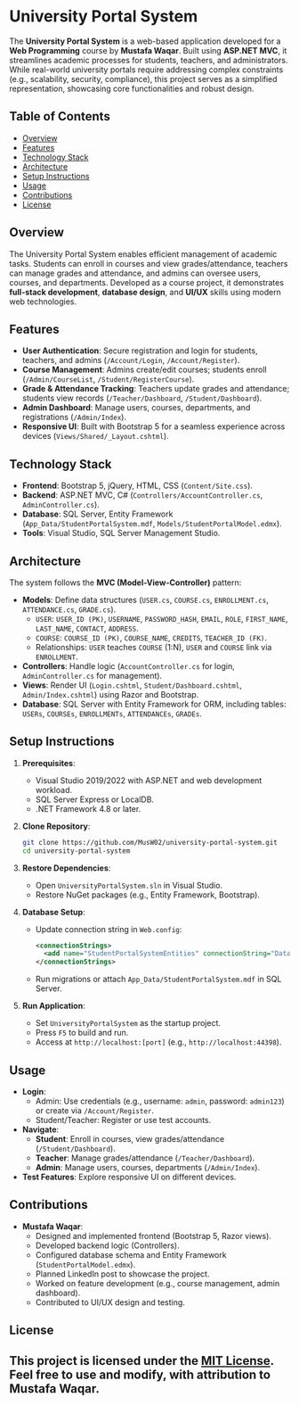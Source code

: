 # University Portal System

The **University Portal System** is a web-based application developed for a **Web Programming** course by **Mustafa Waqar**. 
Built using **ASP.NET MVC**, it streamlines academic processes for students, teachers, and administrators. 
While real-world university portals require addressing complex constraints (e.g., scalability, security, compliance), this project serves as a simplified representation, showcasing core functionalities and robust design.

## Table of Contents
- [Overview](#overview)
- [Features](#features)
- [Technology Stack](#technology-stack)
- [Architecture](#architecture)
- [Setup Instructions](#setup-instructions)
- [Usage](#usage)
- [Contributions](#contributions)
- [License](#license)

## Overview
The University Portal System enables efficient management of academic tasks. Students can enroll in courses and view grades/attendance, teachers can manage grades and attendance, and admins can oversee users, courses, and departments. Developed as a course project, it demonstrates **full-stack development**, **database design**, and **UI/UX** skills using modern web technologies.

## Features
- **User Authentication**: Secure registration and login for students, teachers, and admins (`/Account/Login`, `/Account/Register`).
- **Course Management**: Admins create/edit courses; students enroll (`/Admin/CourseList`, `/Student/RegisterCourse`).
- **Grade & Attendance Tracking**: Teachers update grades and attendance; students view records (`/Teacher/Dashboard`, `/Student/Dashboard`).
- **Admin Dashboard**: Manage users, courses, departments, and registrations (`/Admin/Index`).
- **Responsive UI**: Built with Bootstrap 5 for a seamless experience across devices (`Views/Shared/_Layout.cshtml`).

## Technology Stack
- **Frontend**: Bootstrap 5, jQuery, HTML, CSS (`Content/Site.css`).
- **Backend**: ASP.NET MVC, C# (`Controllers/AccountController.cs`, `AdminController.cs`).
- **Database**: SQL Server, Entity Framework (`App_Data/StudentPortalSystem.mdf`, `Models/StudentPortalModel.edmx`).
- **Tools**: Visual Studio, SQL Server Management Studio.

## Architecture
The system follows the **MVC (Model-View-Controller)** pattern:
- **Models**: Define data structures (`USER.cs`, `COURSE.cs`, `ENROLLMENT.cs`, `ATTENDANCE.cs`, `GRADE.cs`).
  - `USER`: `USER_ID (PK)`, `USERNAME`, `PASSWORD_HASH`, `EMAIL`, `ROLE`, `FIRST_NAME`, `LAST_NAME`, `CONTACT`, `ADDRESS`.
  - `COURSE`: `COURSE_ID (PK)`, `COURSE_NAME`, `CREDITS`, `TEACHER_ID (FK)`.
  - Relationships: `USER` teaches `COURSE` (1:N), `USER` and `COURSE` link via `ENROLLMENT`.
- **Controllers**: Handle logic (`AccountController.cs` for login, `AdminController.cs` for management).
- **Views**: Render UI (`Login.cshtml`, `Student/Dashboard.cshtml`, `Admin/Index.cshtml`) using Razor and Bootstrap.
- **Database**: SQL Server with Entity Framework for ORM, including tables: `USERs`, `COURSEs`, `ENROLLMENTs`, `ATTENDANCEs`, `GRADEs`.

## Setup Instructions
1. **Prerequisites**:
   - Visual Studio 2019/2022 with ASP.NET and web development workload.
   - SQL Server Express or LocalDB.
   - .NET Framework 4.8 or later.

2. **Clone Repository**:
   ```bash
   git clone https://github.com/MusW02/university-portal-system.git
   cd university-portal-system
   ```

3. **Restore Dependencies**:
   - Open `UniversityPortalSystem.sln` in Visual Studio.
   - Restore NuGet packages (e.g., Entity Framework, Bootstrap).

4. **Database Setup**:
   - Update connection string in `Web.config`:
     ```xml
     <connectionStrings>
       <add name="StudentPortalSystemEntities" connectionString="Data Source=(LocalDB)\MSSQLLocalDB;AttachDbFilename=|DataDirectory|\StudentPortalSystem.mdf;Integrated Security=True" providerName="System.Data.SqlClient" />
     </connectionStrings>
     ```
   - Run migrations or attach `App_Data/StudentPortalSystem.mdf` in SQL Server.

5. **Run Application**:
   - Set `UniversityPortalSystem` as the startup project.
   - Press `F5` to build and run.
   - Access at `http://localhost:[port]` (e.g., `http://localhost:44398`).

## Usage
- **Login**:
  - Admin: Use credentials (e.g., username: `admin`, password: `admin123`) or create via `/Account/Register`.
  - Student/Teacher: Register or use test accounts.
- **Navigate**:
  - **Student**: Enroll in courses, view grades/attendance (`/Student/Dashboard`).
  - **Teacher**: Manage grades/attendance (`/Teacher/Dashboard`).
  - **Admin**: Manage users, courses, departments (`/Admin/Index`).
- **Test Features**: Explore responsive UI on different devices.

## Contributions
- **Mustafa Waqar**:
  - Designed and implemented frontend (Bootstrap 5, Razor views).
  - Developed backend logic (Controllers).
  - Configured database schema and Entity Framework (`StudentPortalModel.edmx`).
  - Planned LinkedIn post to showcase the project.
  - Worked on feature development (e.g., course management, admin dashboard).
  - Contributed to UI/UX design and testing.

## License
This project is licensed under the [MIT License](LICENSE). Feel free to use and modify, with attribution to Mustafa Waqar.
---
